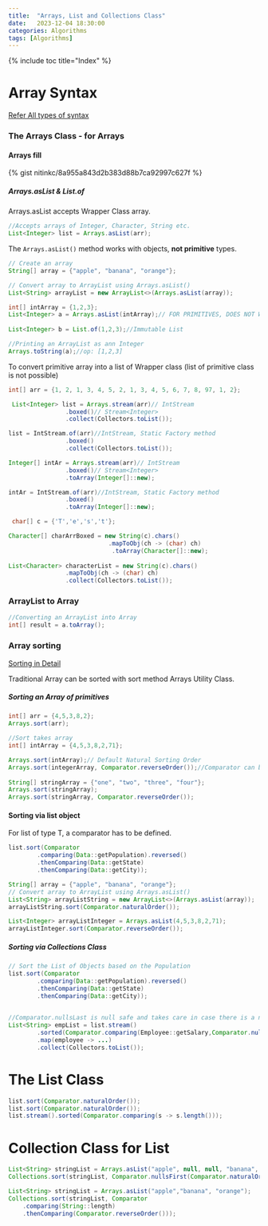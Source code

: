 ```yaml
---
title:  "Arrays, List and Collections Class"
date:   2023-12-04 18:30:00
categories: Algorithms
tags: [Algorithms]
---
```


{% include toc title="Index" %}

# Array Syntax

[Refer All types of syntax](https://nitinkc.github.io/algorithms/array-syntax/)

### The Arrays Class - for Arrays

#### Arrays fill

{% gist nitinkc/8a955a843d2b383d88b7ca92997c627f %}

##### Arrays.asList & List.of

Arrays.asList accepts Wrapper Class array.

```java
//Accepts arrays of Integer, Character, String etc.
List<Integer> list = Arrays.asList(arr);
```

The `Arrays.asList()` method works with objects, **not primitive** types.

```java
// Create an array
String[] array = {"apple", "banana", "orange"};

// Convert array to ArrayList using Arrays.asList()
List<String> arrayList = new ArrayList<>(Arrays.asList(array));

int[] intArray = {1,2,3};
List<Integer> a = Arrays.asList(intArray);// FOR PRIMITIVES, DOES NOT WORK, change to INTEGER
        
List<Integer> b = List.of(1,2,3);//Immutable List

//Printing an ArrayList as ann Integer
Arrays.toString(a);//op: [1,2,3]
```

To convert primitive array into a list of Wrapper class (list of primitive class
is not possible)

```java
int[] arr = {1, 2, 1, 3, 4, 5, 2, 1, 3, 4, 5, 6, 7, 8, 97, 1, 2};

 List<Integer> list = Arrays.stream(arr)// IntStream
                .boxed()// Stream<Integer>
                .collect(Collectors.toList());

list = IntStream.of(arr)//IntStream, Static Factory method
                .boxed()
                .collect(Collectors.toList());

Integer[] intAr = Arrays.stream(arr)// IntStream
                .boxed()// Stream<Integer>
                .toArray(Integer[]::new);

intAr = IntStream.of(arr)//IntStream, Static Factory method
                .boxed()
                .toArray(Integer[]::new);
```

```java
 char[] c = {'T','e','s','t'};

Character[] charArrBoxed = new String(c).chars()
                            .mapToObj(ch -> (char) ch)
                             .toArray(Character[]::new);
        
List<Character> characterList = new String(c).chars()
                .mapToObj(ch -> (char) ch)
                .collect(Collectors.toList());
```

### ArrayList to Array

```java
//Converting an ArrayList into Array
int[] result = a.toArray();
```

### Array sorting

[Sorting in Detail](https://nitinkc.github.io/java/sorting/)

Traditional Array can be sorted with sort method Arrays Utility Class.

##### Sorting an Array of primitives

```java
int[] arr = {4,5,3,8,2};
Arrays.sort(arr);
```

```java
//Sort takes array
int[] intArray = {4,5,3,8,2,71};

Arrays.sort(intArray);// Default Natural Sorting Order
Arrays.sort(integerArray, Comparator.reverseOrder());//Comparator can be used with a CLASS - Reverse sorting
        
String[] stringArray = {"one", "two", "three", "four"};
Arrays.sort(stringArray);
Arrays.sort(stringArray, Comparator.reverseOrder());
```

#### Sorting via list object

For list of type T, a comparator has to be defined.

```java
list.sort(Comparator
        .comparing(Data::getPopulation).reversed()
        .thenComparing(Data::getState)
        .thenComparing(Data::getCity));
```

```java
String[] array = {"apple", "banana", "orange"};
// Convert array to ArrayList using Arrays.asList()
List<String> arrayListString = new ArrayList<>(Arrays.asList(array));
arrayListString.sort(Comparator.naturalOrder());

List<Integer> arrayListInteger = Arrays.asList(4,5,3,8,2,71);
arrayListInteger.sort(Comparator.reverseOrder());
```

##### Sorting via Collections Class

```java
// Sort the List of Objects based on the Population
list.sort(Comparator
        .comparing(Data::getPopulation).reversed()
        .thenComparing(Data::getState)
        .thenComparing(Data::getCity));
        

//Comparator.nullsLast is null safe and takes care in case there is a null.
List<String> empList = list.stream()
        .sorted(Comparator.comparing(Employee::getSalary,Comparator.nullsLast(Comparator.naturalOrder())))
        .map(employee -> ...)
        .collect(Collectors.toList());
```

# The List Class

```java
list.sort(Comparator.naturalOrder());
list.sort(Comparator.naturalOrder());
list.stream().sorted(Comparator.comparing(s -> s.length()));

```

# Collection Class for List

```java
List<String> stringList = Arrays.asList("apple", null, null, "banana", "orange");
Collections.sort(stringList, Comparator.nullsFirst(Comparator.naturalOrder()));

List<String> stringList = Arrays.asList("apple","banana", "orange");
Collections.sort(stringList, Comparator
    .comparing(String::length)
    .thenComparing(Comparator.reverseOrder()));
```

